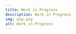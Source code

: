 ```yaml
---
title: Work in Progress
description: Work in Progress
img: wip.png
alt: Work in Progress
---
```

